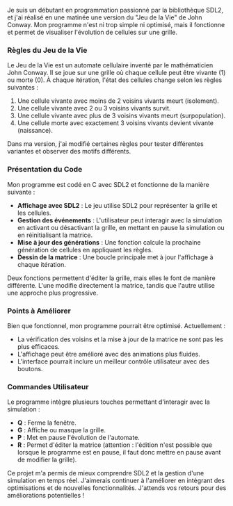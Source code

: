 Je suis un débutant en programmation passionné par la bibliothèque SDL2, et j'ai réalisé en une matinée une version du "Jeu de la Vie" de John Conway. Mon programme n'est ni trop simple ni optimisé, mais il fonctionne et permet de visualiser l'évolution de cellules sur une grille.

### Règles du Jeu de la Vie
Le Jeu de la Vie est un automate cellulaire inventé par le mathématicien John Conway. Il se joue sur une grille où chaque cellule peut être vivante (1) ou morte (0). À chaque itération, l'état des cellules change selon les règles suivantes :

1. Une cellule vivante avec moins de 2 voisins vivants meurt (isolement).
2. Une cellule vivante avec 2 ou 3 voisins vivants survit.
3. Une cellule vivante avec plus de 3 voisins vivants meurt (surpopulation).
4. Une cellule morte avec exactement 3 voisins vivants devient vivante (naissance).

Dans ma version, j'ai modifié certaines règles pour tester différentes variantes et observer des motifs différents.

### Présentation du Code
Mon programme est codé en C avec SDL2 et fonctionne de la manière suivante :

- **Affichage avec SDL2** : Le jeu utilise SDL2 pour représenter la grille et les cellules.
- **Gestion des événements** : L'utilisateur peut interagir avec la simulation en activant ou désactivant la grille, en mettant en pause la simulation ou en réinitialisant la matrice.
- **Mise à jour des générations** : Une fonction calcule la prochaine génération de cellules en appliquant les règles.
- **Dessin de la matrice** : Une boucle principale met à jour l'affichage à chaque itération.

Deux fonctions permettent d'éditer la grille, mais elles le font de manière différente. L'une modifie directement la matrice, tandis que l'autre utilise une approche plus progressive.

### Points à Améliorer
Bien que fonctionnel, mon programme pourrait être optimisé. Actuellement :
- La vérification des voisins et la mise à jour de la matrice ne sont pas les plus efficaces.
- L'affichage peut être amélioré avec des animations plus fluides.
- L'interface pourrait inclure un meilleur contrôle utilisateur avec des boutons.


### Commandes Utilisateur
Le programme intègre plusieurs touches permettant d'interagir avec la simulation :
- **Q** : Ferme la fenêtre.
- **G** : Affiche ou masque la grille.
- **P** : Met en pause l'évolution de l'automate.
- **R** : Permet d'éditer la matrice (attention : l'édition n'est possible que lorsque le programme est en pause, il faut donc mettre en pause avant de modifier la grille).

Ce projet m'a permis de mieux comprendre SDL2 et la gestion d'une simulation en temps réel. J'aimerais continuer à l'améliorer en intégrant des optimisations et de nouvelles fonctionnalités. J'attends vos retours pour des améliorations potentielles !
